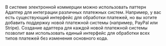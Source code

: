 В системе электронной коммерции можно использовать паттерн Адаптер для интеграции различных платежных систем. Например, у вас есть существующий интерфейс для обработки платежей, но вы хотите добавить поддержку новой платежной системы (например, PayPal или Stripe). Создание адаптера для каждой новой платежной системы позволит вам использовать единый интерфейс для обработки всех типов платежей без изменения основного кода.